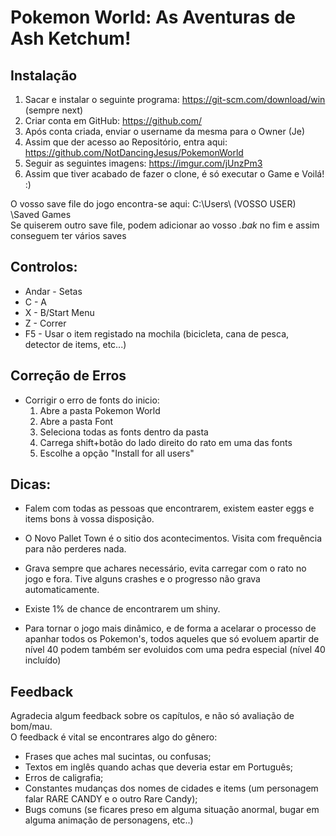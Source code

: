 # Pokemon World: As Aventuras de Ash Ketchum!

## Instalação

1. Sacar e instalar o seguinte programa: https://git-scm.com/download/win (sempre next)
2. Criar conta em GitHub: https://github.com/
3. Após conta criada, enviar o username da mesma para o Owner (Je)
4. Assim que der acesso ao Repositório, entra aqui: https://github.com/NotDancingJesus/PokemonWorld
5. Seguir as seguintes imagens: https://imgur.com/jUnzPm3
6. Assim que tiver acabado de fazer o clone, é só executar o Game e Voilá! :)

O vosso save file do jogo encontra-se aqui: C:\Users\ (VOSSO USER) \Saved Games  
Se quiserem outro save file, podem adicionar ao vosso *.bak* no fim e assim conseguem ter vários saves



## Controlos:

* Andar - Setas
* C  - A 
* X  - B/Start Menu
* Z  - Correr
* F5 - Usar o item registado na mochila (bicicleta, cana de pesca, detector de items, etc...)



## Correção de Erros

+ Corrigir o erro de fonts do inicio:
	1. Abre a pasta Pokemon World
	2. Abre a pasta Font
	3. Seleciona todas as fonts dentro da pasta
	4. Carrega shift+botão do lado direito do rato em uma das fonts
	5. Escolhe a opção "Install for all users"




## Dicas:

- Falem com todas as pessoas que encontrarem, existem easter eggs e items bons à vossa disposição.

- O Novo Pallet Town é o sitio dos acontecimentos. Visita com frequência para não perderes nada.

- Grava sempre que achares necessário, evita carregar com o rato no jogo e fora. Tive alguns crashes e o progresso não grava automaticamente.

- Existe 1% de chance de encontrarem um shiny.

- Para tornar o jogo mais dinâmico, e de forma a acelarar o processo de apanhar todos os Pokemon's, todos aqueles que só evoluem apartir de nível 40 podem também ser evoluidos com uma pedra especial (nível 40 incluído)



## Feedback

Agradecia algum feedback sobre os capítulos, e não só avaliação de bom/mau.  
O feedback é vital se encontrares algo do gênero:
- Frases que aches mal sucintas, ou confusas;
- Textos em inglês quando achas que deveria estar em Português;
- Erros de caligrafia;
- Constantes mudanças dos nomes de cidades e items (um personagem falar RARE CANDY e o outro Rare Candy);
- Bugs comuns (se ficares preso em alguma situação anormal, bugar em alguma animação de personagens, etc..)
		      
